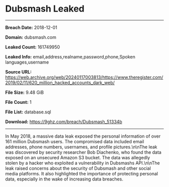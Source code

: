 # Dubsmash Leaked

------------
**Breach Date:** 2018-12-01

**Domain:** dubsmash.com

**Leaked Count:** 161749950

**Leaked Info:** email,address,realname,password,phone,Spoken languages,username

**Source URL:** https://web.archive.org/web/20240117003813/https://www.theregister.com/2019/02/11/620_million_hacked_accounts_dark_web/

**File Size:** 9.48 GiB

**File Count:** 1

**File List:** database.sql

**Download:** https://9ghz.com/breach/Dubsmash_51334b

------------
In May 2018, a massive data leak exposed the personal information of over 161 million Dubsmash users. The compromised data included email addresses, phone numbers, usernames, and profile pictures.\n\nThe leak was discovered by security researcher Bob Diachenko, who found the data exposed on an unsecured Amazon S3 bucket. The data was allegedly stolen by a hacker who exploited a vulnerability in Dubsmashs API.\n\nThe leak raised concerns about the security of Dubsmash and other social media platforms. It also highlighted the importance of protecting personal data, especially in the wake of increasing data breaches.
